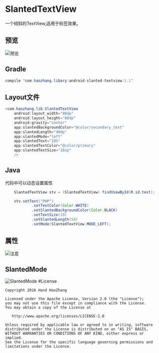 # SlantedTextView
一个倾斜的TextView,适用于标签效果。

## 预览
![预览](https://github.com/HeZaiJin/SlantedTextView/blob/master/screen_shot/screenshot.png)

## Gradle
```java
compile 'com.haozhang.libary:android-slanted-textview:1.1'
```

## Layout文件
```java
<com.haozhang.lib.SlantedTextView
    android:layout_width="80dp"
    android:layout_height="80dp"
    android:gravity="center"
    app:slantedBackgroundColor="@color/secondary_text"
    app:slantedLength="40dp"
    app:slantedMode="left"
    app:slantedText="IOS"
    app:slantedTextColor="@color/primary"
    app:slantedTextSize="16sp"
    />
```
## Java
代码中可以动态设置属性
```java
    SlantedTextView stv = (SlantedTextView) findViewById(R.id.test);

    stv.setText("PHP")
            .setTextColor(Color.WHITE)
            .setSlantedBackgroundColor(Color.BLACK)
            .setTextSize(18)
            .setSlantedLength(50)
            .setMode(SlantedTextView.MODE_LEFT);
```
## 属性
![注意](https://github.com/HeZaiJin/SlantedTextView/blob/master/screen_shot/note.png)
## SlantedMode
![SlantedMode](https://github.com/HeZaiJin/SlantedTextView/blob/master/screen_shot/slanted_mode.png)
#License
```
Copyright 2016 Hand HaoZhang

Licensed under the Apache License, Version 2.0 (the "License");
you may not use this file except in compliance with the License.
You may obtain a copy of the License at

   http://www.apache.org/licenses/LICENSE-2.0

Unless required by applicable law or agreed to in writing, software
distributed under the License is distributed on an "AS IS" BASIS,
WITHOUT WARRANTIES OR CONDITIONS OF ANY KIND, either express or implied.
See the License for the specific language governing permissions and
limitations under the License.
```